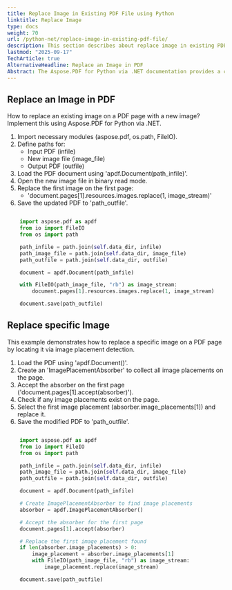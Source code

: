 ```yaml
---
title: Replace Image in Existing PDF File using Python
linktitle: Replace Image
type: docs
weight: 70
url: /python-net/replace-image-in-existing-pdf-file/
description: This section describes about replace image in existing PDF file using Python library.
lastmod: "2025-09-17"
TechArticle: true
AlternativeHeadline: Replace an Image in PDF
Abstract: The Aspose.PDF for Python via .NET documentation provides a comprehensive guide on replacing images within existing PDF files. This functionality is essential for tasks such as updating logos, graphics, or other visual elements in a PDF document without altering its textual content.
---
```


## Replace an Image in PDF

How to replace an existing image on a PDF page with a new image? Implement this using Aspose.PDF for Python via .NET.

1. Import necessary modules (aspose.pdf, os.path, FileIO).
1. Define paths for:
    - Input PDF (infile)
    - New image file (image_file)
    - Output PDF (outfile)
1. Load the PDF document using 'apdf.Document(path_infile)'.
1. Open the new image file in binary read mode.
1. Replace the first image on the first page:
    - 'document.pages[1].resources.images.replace(1, image_stream)'
1. Save the updated PDF to 'path_outfile'.

```python

    import aspose.pdf as apdf
    from io import FileIO
    from os import path

    path_infile = path.join(self.data_dir, infile)
    path_image_file = path.join(self.data_dir, image_file)
    path_outfile = path.join(self.data_dir, outfile)

    document = apdf.Document(path_infile)

    with FileIO(path_image_file, "rb") as image_stream:
        document.pages[1].resources.images.replace(1, image_stream)

    document.save(path_outfile)
```

## Replace specific Image

This example demonstrates how to replace a specific image on a PDF page by locating it via image placement detection.

1. Load the PDF using 'apdf.Document()'.
1. Create an 'ImagePlacementAbsorber' to collect all image placements on the page.
1. Accept the absorber on the first page ('document.pages[1].accept(absorber)').
1. Check if any image placements exist on the page.
1. Select the first image placement (absorber.image_placements[1]) and replace it.
1. Save the modified PDF to 'path_outfile'.

```python

    import aspose.pdf as apdf
    from io import FileIO
    from os import path

    path_infile = path.join(self.data_dir, infile)
    path_image_file = path.join(self.data_dir, image_file)
    path_outfile = path.join(self.data_dir, outfile)

    document = apdf.Document(path_infile)

    # Create ImagePlacementAbsorber to find image placements
    absorber = apdf.ImagePlacementAbsorber()

    # Accept the absorber for the first page
    document.pages[1].accept(absorber)

    # Replace the first image placement found
    if len(absorber.image_placements) > 0:
        image_placement = absorber.image_placements[1]
        with FileIO(path_image_file, "rb") as image_stream:
            image_placement.replace(image_stream)

    document.save(path_outfile)
```